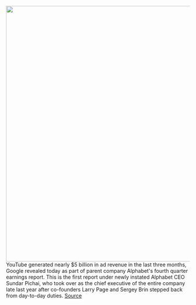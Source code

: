 <img src='https://cdn.vox-cdn.com/thumbor/9C0z7GTVmjtoOd9pJIg35qyGkqw=/0x0:2040x1360/1200x800/filters:focal(857x517:1183x843)/cdn.vox-cdn.com/uploads/chorus_image/image/66243228/wjoel_1777_180403_youtube_003.0.jpg' width='700px' /><br/>
YouTube generated nearly $5 billion in ad revenue in the last three months, Google revealed today as part of parent company Alphabet's fourth quarter earnings report. This is the first report under newly instated Alphabet CEO Sundar Pichai, who took over as the chief executive of the entire company late last year after co-founders Larry Page and Sergey Brin stepped back from day-to-day duties.
<a href='https://www.theverge.com/2020/2/3/21121207/youtube-google-alphabet-earnings-revenue-first-time-reveal-q4-2019'> Source <a/>